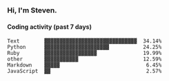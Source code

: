 ### Hi, I'm Steven.

#### Coding activity (past 7 days)
```
Text        ▓▓▓▓▓▓▓▓▓▓▓▓▓▓▓▓▓▓▓▓▓▓▓▓▓▓▓▓▓▓  34.14%
Python      ▓▓▓▓▓▓▓▓▓▓▓▓▓▓▓▓▓▓▓▓▓           24.25%
Ruby        ▓▓▓▓▓▓▓▓▓▓▓▓▓▓▓▓▓               19.99%
other       ▓▓▓▓▓▓▓▓▓▓▓                     12.59%
Markdown    ▓▓▓▓▓                            6.45%
JavaScript  ▓▓                               2.57%
```
